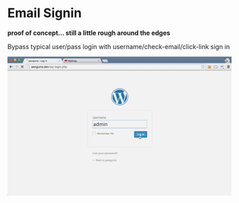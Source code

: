 # Email Signin

**proof of concept... still a little rough around the edges**

Bypass typical user/pass login with username/check-email/click-link sign in

![email-signin.gif](email-signin.gif)